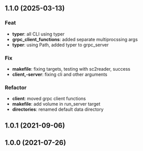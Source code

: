 ## 1.1.0 (2025-03-13)

### Feat

- **typer**: all CLI using typer
- **grpc_client_functions**: added separate multiprocssing args
- **typer**: using Path, added typer to grpc_server

### Fix

- **makefile**: fixing targets, testing with sc2reader, success
- **client,-server**: fixing cli and other arguments

### Refactor

- **client**: moved grpc client functions
- **makefile**: add volume in run_server target
- **directories**: renamed default data directory

## 1.0.1 (2021-09-06)

## 1.0.0 (2021-07-26)
